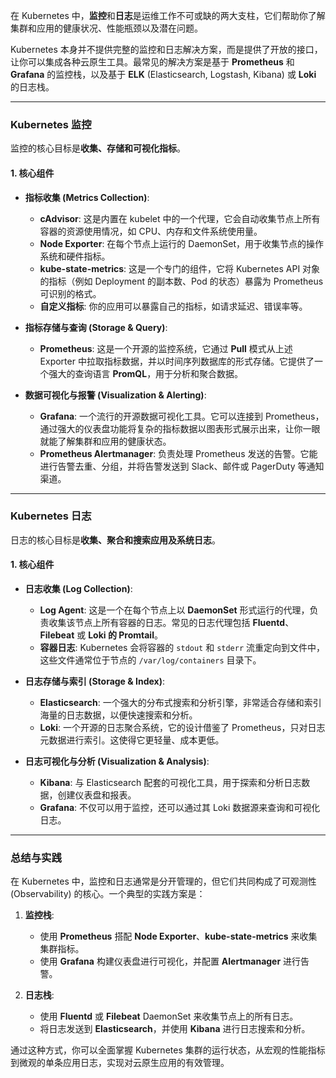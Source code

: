 在 Kubernetes 中，**监控**和**日志**是运维工作不可或缺的两大支柱，它们帮助你了解集群和应用的健康状况、性能瓶颈以及潜在问题。

Kubernetes 本身并不提供完整的监控和日志解决方案，而是提供了开放的接口，让你可以集成各种云原生工具。最常见的解决方案是基于 **Prometheus** 和 **Grafana** 的监控栈，以及基于 **ELK** (Elasticsearch, Logstash, Kibana) 或 **Loki** 的日志栈。

---

### Kubernetes 监控

监控的核心目标是**收集、存储和可视化指标**。

#### 1. 核心组件

* **指标收集 (Metrics Collection)**:
    * **cAdvisor**: 这是内置在 kubelet 中的一个代理，它会自动收集节点上所有容器的资源使用情况，如 CPU、内存和文件系统使用量。
    * **Node Exporter**: 在每个节点上运行的 DaemonSet，用于收集节点的操作系统和硬件指标。
    * **kube-state-metrics**: 这是一个专门的组件，它将 Kubernetes API 对象的指标（例如 Deployment 的副本数、Pod 的状态）暴露为 Prometheus 可识别的格式。
    * **自定义指标**: 你的应用可以暴露自己的指标，如请求延迟、错误率等。

* **指标存储与查询 (Storage & Query)**:
    * **Prometheus**: 这是一个开源的监控系统，它通过 **Pull** 模式从上述 Exporter 中拉取指标数据，并以时间序列数据库的形式存储。它提供了一个强大的查询语言 **PromQL**，用于分析和聚合数据。

* **数据可视化与报警 (Visualization & Alerting)**:
    * **Grafana**: 一个流行的开源数据可视化工具。它可以连接到 Prometheus，通过强大的仪表盘功能将复杂的指标数据以图表形式展示出来，让你一眼就能了解集群和应用的健康状态。
    * **Prometheus Alertmanager**: 负责处理 Prometheus 发送的告警。它能进行告警去重、分组，并将告警发送到 Slack、邮件或 PagerDuty 等通知渠道。

---

### Kubernetes 日志

日志的核心目标是**收集、聚合和搜索应用及系统日志**。

#### 1. 核心组件

* **日志收集 (Log Collection)**:
    * **Log Agent**: 这是一个在每个节点上以 **DaemonSet** 形式运行的代理，负责收集该节点上所有容器的日志。常见的日志代理包括 **Fluentd**、**Filebeat** 或 **Loki 的 Promtail**。
    * **容器日志**: Kubernetes 会将容器的 `stdout` 和 `stderr` 流重定向到文件中，这些文件通常位于节点的 `/var/log/containers` 目录下。

* **日志存储与索引 (Storage & Index)**:
    * **Elasticsearch**: 一个强大的分布式搜索和分析引擎，非常适合存储和索引海量的日志数据，以便快速搜索和分析。
    * **Loki**: 一个开源的日志聚合系统，它的设计借鉴了 Prometheus，只对日志元数据进行索引。这使得它更轻量、成本更低。

* **日志可视化与分析 (Visualization & Analysis)**:
    * **Kibana**: 与 Elasticsearch 配套的可视化工具，用于探索和分析日志数据，创建仪表盘和报表。
    * **Grafana**: 不仅可以用于监控，还可以通过其 Loki 数据源来查询和可视化日志。

---

### 总结与实践

在 Kubernetes 中，监控和日志通常是分开管理的，但它们共同构成了可观测性 (Observability) 的核心。一个典型的实践方案是：

1.  **监控栈**:
    * 使用 **Prometheus** 搭配 **Node Exporter**、**kube-state-metrics** 来收集集群指标。
    * 使用 **Grafana** 构建仪表盘进行可视化，并配置 **Alertmanager** 进行告警。

2.  **日志栈**:
    * 使用 **Fluentd** 或 **Filebeat** DaemonSet 来收集节点上的所有日志。
    * 将日志发送到 **Elasticsearch**，并使用 **Kibana** 进行日志搜索和分析。

通过这种方式，你可以全面掌握 Kubernetes 集群的运行状态，从宏观的性能指标到微观的单条应用日志，实现对云原生应用的有效管理。